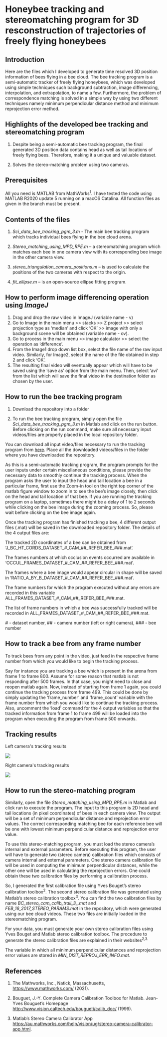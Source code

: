 # Honeybee tracking and stereomatching program for 3D resconstruction of trajectories of freely flying honeybees

## Introduction

Here are the files which I developed to generate time resolved 3D position information of bees flying in a bee cloud. The bee tracking program is a semi-automatic tracker of freely flying honeybees, which was developed using simple techniques such background subtraction, image differencing, interpolation, and extrapolation, to name a few. Furthermore, the problem of correspondence matching is solved in a simple way by using two different techniques namely minimum perpendicular distance method and minimum reprojection error method. 

## Highlights of the developed bee tracking and stereomatching program

1. Despite being a semi-automatic bee tracking program, the final generated 3D position data contains head as well as tail locations of freely flying bees. Therefore, making it a unique and valuable dataset.

2. Solves the stereo-matching problem using two cameras. 

## Prerequisites

All you need is MATLAB from MathWorks<sup>1</sup>. I have tested the code using MATLAB R2020 update 5 running on a macOS Catalina. All function files as given in the branch must be present.

## Contents of the files

1)	*Sci_data_bee_tracking_pgm_3.m* - The main bee tracking program which tracks individual bees flying in the bee cloud arena.

2)	*Stereo_matching_using_MPD_RPE.m* – a stereomatching program which matches each bee in one camera view with its corresponding bee image in the other camera view. 

3)	*stereo_triangulation_camera_positions.m* – is used to calculate the positions of the two cameras with respect to the origin.

4)	*fit_ellipse.m* – is an open-source ellipse fitting program.

## How to perform image differencing operation using *ImageJ*

1.	Drag and drop the raw video in ImageJ (variable name - v)
2.	Go to Image in the main menu >> stacks >> Z project >> select projection type as ‘median’ and click ‘OK’ >> image with only a background scene will be obtained (variable name - ov).
3.	Go to process in the main menu >> image calculator >> select the operation as ‘difference’.
4.	From the Image1 drop down list box, select the file name of the raw input video. Similarly, for Image2, select the name of the file obtained in step 2 and click ‘OK’.
5.	The resulting final video will eventually appear which will have to be saved using the ‘save as’ option from the main menu. Then, select ‘avi’ from the list which will save the final video in the destination folder as chosen by the user. 



## How to run the bee tracking program

1. Download the repository into a folder

2. To run the bee tracking program, simply open the file *Sci_data_bee_tracking_pgm_3.m* in Matlab and click on the run button. Before clicking on the run command, make sure all necessary input videos/files are properly placed in the local repository folder. 

You can download all input video/files necessary to run the tracking program from [here](https://figshare.com/articles/media/Multi-Object_Tracking_in_Heterogeneous_environments_MOTHe_for_animal_video_recordings/11980356/3). Place all the downloaded videos/files in the folder where you have downloaded the repository.  

As this is a semi-automatic tracking program, the program prompts for the user inputs under certain miscellaneous conditions, please provide the necessary data to smoothly continue the tracking process. When the program asks the user to input the head and tail location a bee in a particular frame, first use the Zoom-in tool on the right top corner of the matlab figure window to zoom in to see the bee’s image closely, then click on the head and tail location of that bee. If you are running the tracking program on a laptop, sometimes there might be a delay of 1 to 2 seconds while clicking on the bee image during the zooming process. So, please wait before clicking on the bee image again. 

Once the tracking program has finished tracking a bee, 4 different output files (.mat) will be saved in the downloaded repository folder. The details of the 4 output files are:

The tracked 2D coordinates of a bee can be obtained from ‘J\_BC\_HT\_CORDS\_DATASET\_#\_CAM\_##\_REFER\_BEE\_###.mat’.

The frames numbers at which occlusion events occurred are available in ‘OCCUL\_FRAMES\_DATASET\_#\_CAM\_##\_REFER\_BEE\_###.mat’.

The frames where a bee image would appear circular in shape will be saved in ‘RATIO\_A\_BY\_B\_DATASET\_#\_CAM\_##\_REFER\_BEE\_###.mat’. 

The frame numbers for which the program executed without any errors are recorded in this variable ALL\_FRAMES\_DATASET\_#\_CAM\_##\_REFER\_BEE\_###.mat.

The list of frame numbers in which a bee was successfully tracked will be recorded in ALL\_FRAMES\_DATASET\_#\_CAM\_##\_REFER\_BEE\_###.mat.

\# - dataset number, \## - camera number (left or right camera), \### - bee number


## How to track a bee from any frame number

To track bees from any point in the video, just feed in the respective frame number from which you would like to begin the tracking process. 

Say for instance you are tracking a bee which is present in the arena from frame 1 to frame 800. Assume for some reason that matlab is not responding after 500 frames. In that case, you might need to close and reopen matlab again. Now, instead of starting from frame 1 again, you could continue the tracking process from frame 499. This could be done by simply updating the ‘frame_number’ and ‘frame_count’ variable with the frame number from which you would like to continue the tracking process. Also, uncomment the ‘load’ command for the 4 output variables so that the tracked information from frame 1 to frame 499 will be loaded into the program when executing the program from frame 500 onwards.


## Tracking results

Left camera's tracking results 

![](GIPHY_CAM_1_1.gif)

Right camera's tracking results 

![](GIPHY_CAM_2_2.gif)

## How to run the stereo-matching program 

Similarly, open the file *Stereo_matching_using_MPD_RPE.m* in Matlab and click run to execute the program. The input to this program is 2D head and tail locations (in pixel coordinates) of bees in each camera view. The output will be a set of minimum perpendicular distance and reprojection error values. The correct corresponding matching bee for each reference bee will be one with lowest minimum perpendicular distance and reprojection error value.

To use this stereo-matching program, you must load the stereo camera’s internal and external parameters. Before executing this program, the user will have to generate two (stereo camera) calibration files which consists of camera internal and external parameters. One stereo camera calibration file will be used in computing the minimum perpendicular distances, while the other one will be used in calculating the reprojection errors. One could obtain these two calibration files by performing a calibration process.

So, I generated the first calibration file using Yves Bouget’s stereo calibration toolbox<sup>2</sup>. The second stereo calibration file was generated using Matlab’s stereo calibration toolbox<sup>3</sup>. You can find the two calibration files by name *BC_stereo_cam_calib_trail_3_.mat* and *FEB_16_2017_STEREO_PARAMS.mat* in the repository, which were generated using our bee cloud videos. These two files are initially loaded in the stereomatching program. 

For your data, you must generate your own stereo calibration files using Yves Bouget and Matlab stereo calibration toolbox. The procedure to generate the stereo calibration files are explained in their websites<sup>2,3.

The variable in which all minimum perpendicular distances and reprojection error values are stored in *MIN_DIST_REPROJ_ERR_INFO.mat*.

## References

1. The Mathworks, Inc., Natick, Massachusetts, <https://www.mathworks.com/> (2021).

2. Bouguet, J.-Y. Complete Camera Calibration Toolbox for Matlab. Jean-Yves Bouguet’s Homepage <http://www.vision.caltech.edu/bouguetj/calib_doc/> (1999).

3. Matlab’s Stereo Camera Calibrator App <https://au.mathworks.com/help/vision/ug/stereo-camera-calibrator-app.html>.





